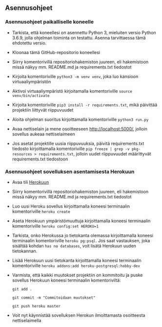 ## Asennusohjeet 

### Asennusohjeet paikalliselle koneelle

* Tarkista, että koneellesi on asennettu Python 3, mieluiten versio Python 3.6.9, jolla ohjelman toiminta on testattu. Asenna tarvittaessa tämä ehdotettu versio.

* Kloonaa tämä GitHub-repositorio koneellesi

* Siirry komentorivillä repositoriohakemiston juureen, eli hakemistoon missä näkyy mm. README.md ja requirements.txt tiedostot

* Kirjoita komentoriville `python3 -m venv venv`, joka luo kansioon virtuaaliympäristön

* Aktivoi virtuaaliympäristö kirjoitamalla komentoriville `source venv/bin/activate`

* Kirjoita komentoriville `pip3 install -r requirements.txt`, mikä päivittää projektiin liittyvät riippuvuudet

* Aloita ohjelman suoritus kirjoittamalla komentoriville `python3 run.py`

* Avaa nettiselain ja mene osoitteeseen [http://localhost:5000/](http://localhost:5000/), jolloin sovellus aukeaa nettiselaimeen

* Jos asetat projektille uusia riippuvuuksia, päivitä requirements.txt tiedosto kirjoittamalla komentoriville `pip freeze | grep -v pkg-resources > requirements.txt`, jolloin uudet riippuvuudet määrittyvät requirements.txt tiedostoon

### Asennusohjeet sovelluksen asentamisesta Herokuun

* Avaa tili [Herokuun](https://www.heroku.com)

* Siirry komentorivillä repositoriohakemiston juureen, eli hakemistoon missä näkyy mm. README.md ja requirements.txt tiedostot

* Luo uusi Heroku sovellus kirjoittamalla koneesi terminaalin komentoriville `heroku create`

* Aseta Herokuun ympäristömuuttuja kirjoittamalla koneesi terminaalin komentoriville `heroku config:set HEROKU=1`

* Tarkista, onko Herokussa jo tietokanta olemassa kirjoittamalla koneesi terminaalin komentoriville `heroku pg:psql`. Jos saat vastauksen, joka sisältää kohdan `has no databases`, voit lisätä Herokuun uuden tietokannan.

* Lisää Herokuun uusi tietokanta kirjoittamalla koneesi terminaalin komentoriville `heroku addons:add heroku-postgresql:hobby-dev`

* Varmista, että kaikki muutokset projektiin on kommitoitu ja puske sovellus Herokuun koneesi terminaalin komentoriviltä:

  `git add .`

  `git commit -m "Commitoidaan muutokset"`

  `git push heroku master`

* Voit nyt käynnistää sovelluksen Herokun ilmoittamasta osoitteesta nettiselaimella
